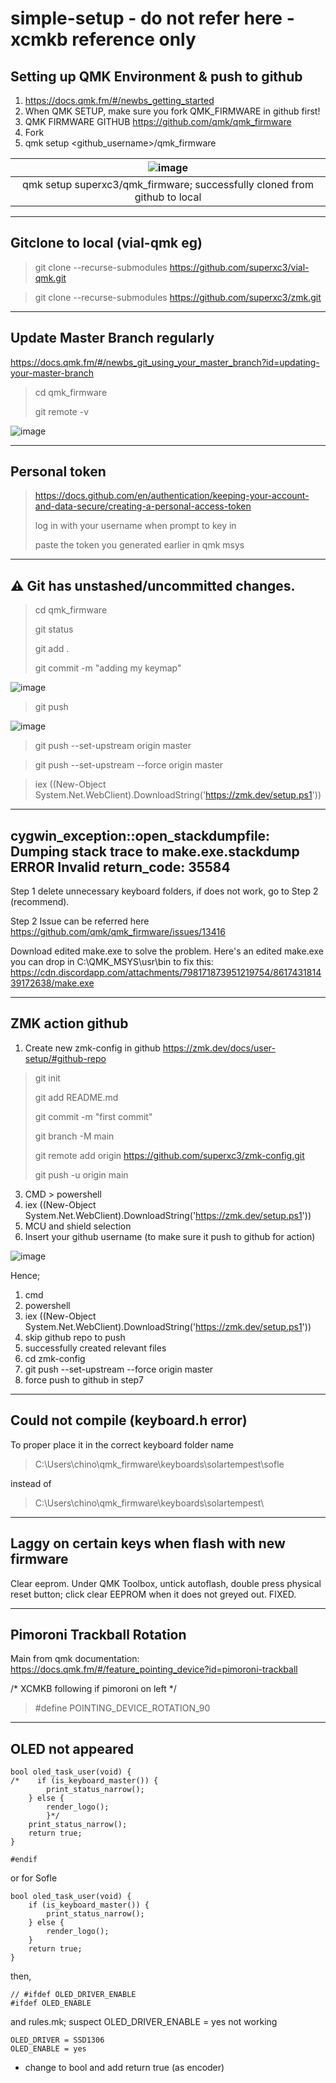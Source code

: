 # simple-setup - do not refer here - xcmkb reference only

## Setting up QMK Environment & push to github
1. https://docs.qmk.fm/#/newbs_getting_started
2. When QMK SETUP, make sure you fork QMK_FIRMWARE in github first!
3. QMK FIRMWARE GITHUB https://github.com/qmk/qmk_firmware
4. Fork
5. qmk setup <github_username>/qmk_firmware

|![image](https://user-images.githubusercontent.com/79617315/156263094-8f47d615-f63e-4930-85e6-6b13e366a2d5.png)|
|:--:|
|qmk setup superxc3/qmk_firmware; successfully cloned from github to local|

---
## Gitclone to local (vial-qmk eg)
> git clone --recurse-submodules https://github.com/superxc3/vial-qmk.git

> git clone --recurse-submodules https://github.com/superxc3/zmk.git

---
## Update Master Branch regularly
https://docs.qmk.fm/#/newbs_git_using_your_master_branch?id=updating-your-master-branch

 > cd qmk_firmware
 > 
 > git remote -v
 
![image](https://user-images.githubusercontent.com/79617315/156263488-c43c2600-6abf-41ef-8c17-2968902f718f.png)

---
## Personal token
> https://docs.github.com/en/authentication/keeping-your-account-and-data-secure/creating-a-personal-access-token
> 
> log in with your username when prompt to key in
> 
> paste the token you generated earlier in qmk msys
---
## ⚠ Git has unstashed/uncommitted changes.
> cd qmk_firmware
> 
> git status
> 
> git add .
> 
> git commit -m "adding my keymap"

![image](https://user-images.githubusercontent.com/79617315/156268287-45eb39a9-5243-4c56-8974-9da376a96d0e.png)

> git push

![image](https://user-images.githubusercontent.com/79617315/156268371-0da625ac-73a1-4f1b-a97b-1774786efec6.png)

> git push --set-upstream origin master

> git push --set-upstream --force origin master

> iex ((New-Object System.Net.WebClient).DownloadString('https://zmk.dev/setup.ps1'))

---
## cygwin_exception::open_stackdumpfile: Dumping stack trace to make.exe.stackdump ERROR Invalid return_code: 35584
Step 1 delete unnecessary keyboard folders, if does not work, go to Step 2 (recommend).

Step 2 Issue can be referred here https://github.com/qmk/qmk_firmware/issues/13416

Download edited make.exe to solve the problem. Here's an edited make.exe you can drop in C:\QMK_MSYS\usr\bin to fix this: https://cdn.discordapp.com/attachments/798171873951219754/861743181439172638/make.exe

---
## ZMK action github
1. Create new zmk-config in github https://zmk.dev/docs/user-setup/#github-repo

> git init
> 
> git add README.md
> 
> git commit -m "first commit"
> 
> git branch -M main
> 
> git remote add origin https://github.com/superxc3/zmk-config.git
> 
> git push -u origin main

3. CMD > powershell
4. iex ((New-Object System.Net.WebClient).DownloadString('https://zmk.dev/setup.ps1'))
5. MCU and shield selection
6. Insert your github username (to make sure it push to github for action)

![image](https://user-images.githubusercontent.com/79617315/156279207-8d3812c1-6fde-43b2-a3d9-fc532feecd48.png)

Hence;

1. cmd
2. powershell
3. iex ((New-Object System.Net.WebClient).DownloadString('https://zmk.dev/setup.ps1'))
4. skip github repo to push
5. successfully created relevant files
6. cd zmk-config
7. git push --set-upstream --force origin master
8. force push to github in step7

---
## Could not compile (keyboard.h error)

To proper place it in the correct keyboard folder name

> C:\Users\chino\qmk_firmware\keyboards\solartempest\sofle

instead of 
> C:\Users\chino\qmk_firmware\keyboards\solartempest\

---
## Laggy on certain keys when flash with new firmware

Clear eeprom. Under QMK Toolbox, untick autoflash, double press physical reset button; click clear EEPROM when it does not greyed out. FIXED.


---

## Pimoroni Trackball Rotation
Main from qmk documentation: https://docs.qmk.fm/#/feature_pointing_device?id=pimoroni-trackball

/* XCMKB following if pimoroni on left */
> #define POINTING_DEVICE_ROTATION_90

---

## OLED not appeared 
~~~
bool oled_task_user(void) {
/*    if (is_keyboard_master()) {
        print_status_narrow();
    } else {
        render_logo();
		}*/
	print_status_narrow();
    return true; 
}

#endif
~~~

or for Sofle

~~~
bool oled_task_user(void) {
    if (is_keyboard_master()) {
        print_status_narrow();
    } else {
        render_logo();
    }
    return true; 
}
~~~

then, 
~~~
// #ifdef OLED_DRIVER_ENABLE
#ifdef OLED_ENABLE
~~~

and rules.mk; suspect OLED_DRIVER_ENABLE = yes not working
~~~
OLED_DRIVER = SSD1306
OLED_ENABLE = yes
~~~



* change to bool and add return true (as encoder)
